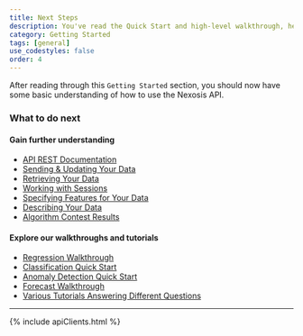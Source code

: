 ```yaml
---
title: Next Steps
description: You've read the Quick Start and high-level walkthrough, here are some ideas of what to try next!
category: Getting Started
tags: [general]
use_codestyles: false
order: 4
---
```


After reading through this `Getting Started` section, you should now have some basic understanding of how to use the Nexosis API.

### What to do next

#### Gain further understanding
* [API REST Documentation](https://developers.nexosis.com/docs/services/98847a3fbbe64f73aa959d3cededb3af/operations/5919ef80a730020dd851f233)
* [Sending & Updating Your Data](sending-data)
* [Retrieving Your Data](retrieving-data)
* [Working with Sessions](sessions)
* [Specifying Features for Your Data](specifying-features)
* [Describing Your Data](column-metadata)
* [Algorithm Contest Results](/guides/contest-endpoints)

#### Explore our walkthroughs and tutorials
* [Regression Walkthrough](regression-walkthrough)
* [Classification Quick Start](quick-start-guide-classification)
* [Anomaly Detection Quick Start](quick-start-guide-anomaly-detection)
* [Forecast Walkthrough](forecasting-walkthrough)
* [Various Tutorials Answering Different Questions](/tutorials)

-----

{% include apiClients.html %}